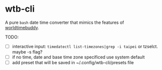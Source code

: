 # wtb-cli

A pure `bash` date time converter that mimics the features of [worldtimebuddy](https://www.worldtimebuddy.com).

TODO:
- [ ] interactive input: `timedatectl list-timezones|grep -i taipei` or tzselct. maybe -s flag?
- [ ] if no time, date and base time zone specificed use system default
- [ ] add preset that will be saved in ~/.config/wtb-cli/presets file
